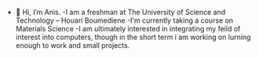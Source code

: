 - 👋 Hi, I’m Anis.
-I am a freshman at The University of Science and Technology – Houari Boumediene
-I'm currently taking a course on Materials Science
-I am ultimately interested in integrating my feild of interest into computers, though in the short term i am working on lurning enough to work and small projects.
  
<!---
11Anis/11Anis is a ✨ special ✨ repository because its `README.md` (this file) appears on your GitHub profile.
You can click the Preview link to take a look at your changes.
--->
